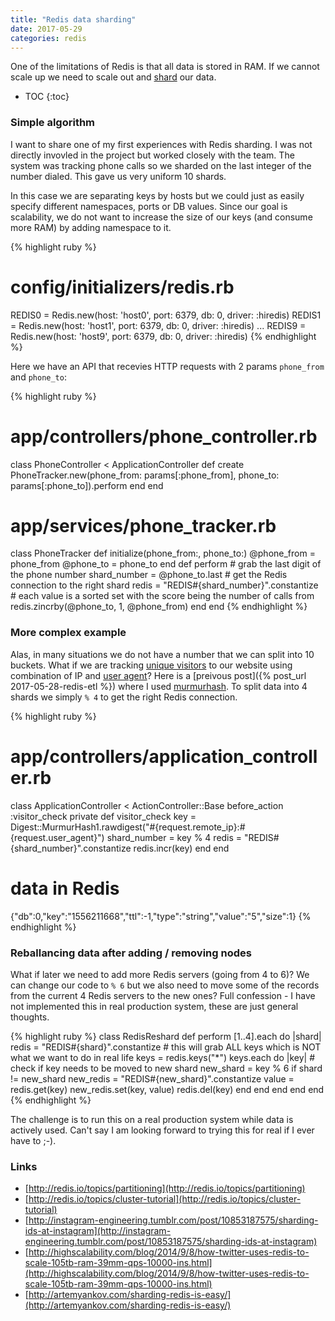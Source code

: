 ```yaml
---
title: "Redis data sharding"
date: 2017-05-29
categories: redis
---
```


One of the limitations of Redis is that all data is stored in RAM.  If we cannot scale up we need to scale out and [shard](https://en.wikipedia.org/wiki/Shard_(database_architecture)) our data.  

* TOC
{:toc}

### Simple algorithm

I want to share one of my first experiences with Redis sharding.  I was not directly invovled in the project but worked closely with the team.  The system was tracking phone calls so we sharded on the last integer of the number dialed.  This gave us very uniform 10 shards.  

In this case we are separating keys by hosts but we could just as easily specify different namespaces, ports or DB values.  Since our goal is scalability, we do not want to increase the size of our keys (and consume more RAM) by adding namespace to it.  

{% highlight ruby %}
# config/initializers/redis.rb
REDIS0 = Redis.new(host: 'host0', port: 6379, db: 0, driver: :hiredis)
REDIS1 = Redis.new(host: 'host1', port: 6379, db: 0, driver: :hiredis)
...
REDIS9 = Redis.new(host: 'host9', port: 6379, db: 0, driver: :hiredis)
{% endhighlight %}

Here we have an API that recevies HTTP requests with 2 params `phone_from` and `phone_to`:

{% highlight ruby %}
# app/controllers/phone_controller.rb
class PhoneController < ApplicationController
  def create
    PhoneTracker.new(phone_from: params[:phone_from], 
      phone_to: params[:phone_to]).perform
  end
end
# app/services/phone_tracker.rb
class PhoneTracker
  def initialize(phone_from:, phone_to:)
    @phone_from = phone_from
    @phone_to = phone_to
  end
  def perform
    # grab the last digit of the phone number
    shard_number = @phone_to.last
    # get the Redis connection to the right shard
    redis = "REDIS#{shard_number}".constantize
    # each value is a sorted set with the score being the number of calls from
    redis.zincrby(@phone_to, 1, @phone_from)
  end
end
{% endhighlight %}

### More complex example

Alas, in many situations we do not have a number that we can split into 10 buckets.  What if we are tracking [unique visitors](https://en.wikipedia.org/wiki/Unique_user#Unique_visitor) to our website using combination of IP and [user agent](https://en.wikipedia.org/wiki/User_agent)?  Here is a [preivous post]({% post_url 2017-05-28-redis-etl %}) where I used [murmurhash](https://github.com/ksss/digest-murmurhash).  To split data into 4 shards we simply `% 4` to get the right Redis connection.  

{% highlight ruby %}
# app/controllers/application_controller.rb
class ApplicationController < ActionController::Base
  before_action :visitor_check
private
  def visitor_check
    key = Digest::MurmurHash1.rawdigest("#{request.remote_ip}:#{request.user_agent}")
    shard_number = key % 4
    redis = "REDIS#{shard_number}".constantize
    redis.incr(key)
  end
end
# data in Redis
{"db":0,"key":"1556211668","ttl":-1,"type":"string","value":"5","size":1}
{% endhighlight %}

### Reballancing data after adding / removing nodes

What if later we need to add more Redis servers (going from 4 to 6)?  We can change our code to `% 6` but we also need to move some of the records from the current 4 Redis servers to the new ones?  Full confession - I have not implemented this in real production system, these are just general thoughts.  

{% highlight ruby %}
class RedisReshard
  def perform
    [1..4].each do |shard|
      redis = "REDIS#{shard}".constantize
      # this will grab ALL keys which is NOT what we want to do in real life
      keys = redis.keys("*")
      keys.each do |key|
        # check if key needs to be moved to new shard 
        new_shard = key % 6
        if shard != new_shard
          new_redis = "REDIS#{new_shard}".constantize
          value = redis.get(key)
          new_redis.set(key, value)
          redis.del(key)
        end
      end
    end
  end
end
{% endhighlight %}

The challenge is to run this on a real production system while data is actively used.  Can't say I am looking forward to trying this for real if I ever have to ;-).  

### Links

* [http://redis.io/topics/partitioning](http://redis.io/topics/partitioning)
* [http://redis.io/topics/cluster-tutorial](http://redis.io/topics/cluster-tutorial)
* [http://instagram-engineering.tumblr.com/post/10853187575/sharding-ids-at-instagram](http://instagram-engineering.tumblr.com/post/10853187575/sharding-ids-at-instagram)
* [http://highscalability.com/blog/2014/9/8/how-twitter-uses-redis-to-scale-105tb-ram-39mm-qps-10000-ins.html](http://highscalability.com/blog/2014/9/8/how-twitter-uses-redis-to-scale-105tb-ram-39mm-qps-10000-ins.html)
* [http://artemyankov.com/sharding-redis-is-easy/](http://artemyankov.com/sharding-redis-is-easy/)
